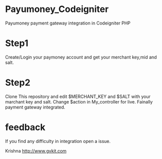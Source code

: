 # Payumoney_Codeigniter
Payumoney payment gateway integration in Codeigniter PHP

# Step1 
Create/Login your paymoney account and get your merchant key,mid and salt.

# Step2
Clone This repository and edit $MERCHANT_KEY and $SALT with your marchant key and salt. Change $action in My_controller for live. Fainally payment gateway integrated. 

# feedback 
If you find any difficulty in integration open a issue.

Krishna
http://www.gvkit.com

